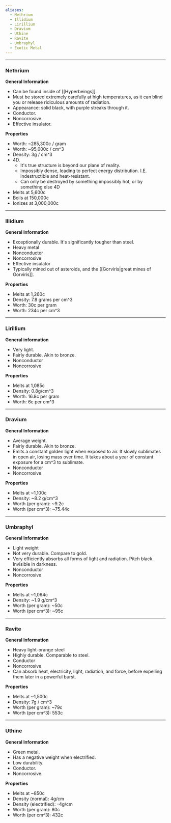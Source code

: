 ```yaml
---
aliases:
  - Nethrium
  - Illidium
  - Lirillium
  - Dravium
  - Uthine
  - Ravite
  - Umbraphyl
  - Exotic Metal
---
```

---
### Nethrium
**General Information**
- Can be found inside of [[Hyperbeings]]. 
- Must be stored extremely carefully at high temperatures, as it can blind you or release ridiculous amounts of radiation.
- Appearance: solid black, with purple streaks through it. 
- Conductor.
- Noncorrosive. 
- Effective insulator. 

**Properties**
- Worth: ~285,300c / gram
- Worth: ~95,000c / cm^3
- Density: 3g / cm^3
- 4D.
	- It's true structure is beyond our plane of reality. 
	- Impossibly dense, leading to perfect energy distribution. I.E. indestructible and heat-resistant. 
	- Can only be destroyed by something impossibly hot, or by something else 4D
- Melts at 5,600c
- Boils at 150,000c
- Ionizes at 3,000,000c



---
### Illidium
**General Information**
- Exceptionally durable. It's significantly tougher than steel.
- Heavy metal
- Nonconductor
- Noncorrosive
- Effective insulator
- Typically mined out of asteroids, and the [[Gorviris|great mines of Gorviris]]. 

**Properties**
- Melts at 1,260c
- Density: 7.8 grams per cm^3
- Worth: 30c per gram
- Worth: 234c per cm^3



---
### Lirillium
**General information**
- Very light. 
- Fairly durable. Akin to bronze.
- Nonconductor
- Noncorrosive

**Properties**
- Melts at 1,085c
- Density: 0.8g/cm^3
- Worth: 16.8c per gram
- Worth: 6c per cm^3



---
### Dravium
**General Information**
- Average weight.
- Fairly durable. Akin to bronze.
- Emits a constant golden light when exposed to air. It slowly sublimates in open air, losing mass over time. It takes about a year of constant exposure for a cm^3 to sublimate.  
- Nonconductor
- Noncorrosive

**Properties**
- Melts at ~1,100c
- Density: ~8.2 g/cm^3
- Worth (per gram): ~9.2c
- Worth (per cm^3): ~75.44c



---
### Umbraphyl 
**General Information**
- Light weight
- Not very durable. Compare to gold.
- Very efficiently absorbs all forms of light and radiation. Pitch black. Invisible in darkness.
- Nonconductor
- Noncorrosive

**Properties**
- Melts at ~1,064c
- Density: ~1.9 g/cm^3
- Worth (per gram): ~50c
- Worth (per cm^3): ~95c



---
### Ravite
**General Information**
- Heavy light-orange steel
- Highly durable. Comparable to steel.
- Conductor
- Noncorrosive
- Can absorb heat, electricity, light, radiation, and force, before expelling them later in a powerful burst.

**Properties**
- Melts at ~1,500c
- Density: 7g / cm^3
- Worth (per gram): ~79c
- Worth (per cm^3): 553c



---
### Uthine
**General Information**
- Green metal.
- Has a negative weight when electrified.
- Low durability.
- Conductor.
- Noncorrosive.

**Properties**
- Melts at ~850c
- Density (normal): 4g/cm
- Density (electrified): -4g/cm
- Worth (per gram): 80c
- Worth (per cm^3): 432c